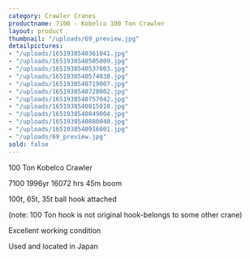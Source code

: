 ```yaml
---
category: Crawler Cranes
productname: 7100 - Kobelco 100 Ton Crawler
layout: product
thumbnail: "/uploads/69_preview.jpg"
detailpictures:
- "/uploads/1651938540361041.jpg"
- "/uploads/1651938540505009.jpg"
- "/uploads/1651938540537003.jpg"
- "/uploads/1651938540574038.jpg"
- "/uploads/1651938540719007.jpg"
- "/uploads/1651938540728002.jpg"
- "/uploads/1651938540757042.jpg"
- "/uploads/1651938540815010.jpg"
- "/uploads/1651938540849004.jpg"
- "/uploads/1651938540880040.jpg"
- "/uploads/1651938540916001.jpg"
- "/uploads/69_preview.jpg"
sold: false
---
```


100 Ton Kobelco Crawler

7100 1996yr 16072 hrs 45m boom

100t, 65t, 35t ball hook attached

(note: 100 Ton hook is not original hook-belongs to some other crane)

Excellent working condition

Used and located in Japan



